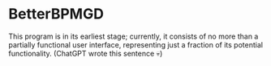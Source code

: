 # BetterBPMGD

This program is in its earliest stage; currently, it consists of no more than a partially functional user interface, representing just a fraction of its potential functionality. (ChatGPT wrote this sentence 💀)
